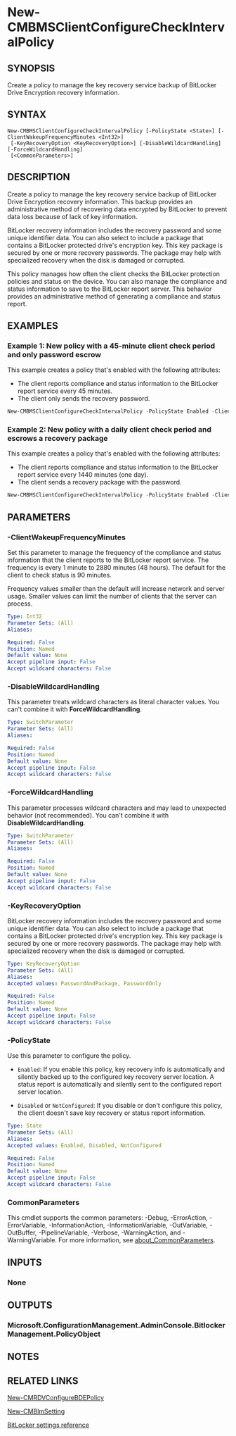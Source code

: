 ﻿---
external help file: AdminUI.PS.EP.dll-Help.xml
Module Name: ConfigurationManager
ms.date: 08/13/2020
online version:
schema: 2.0.0
---

# New-CMBMSClientConfigureCheckIntervalPolicy

## SYNOPSIS

Create a policy to manage the key recovery service backup of BitLocker Drive Encryption recovery information.

## SYNTAX

```
New-CMBMSClientConfigureCheckIntervalPolicy [-PolicyState <State>] [-ClientWakeupFrequencyMinutes <Int32>]
 [-KeyRecoveryOption <KeyRecoveryOption>] [-DisableWildcardHandling] [-ForceWildcardHandling]
 [<CommonParameters>]
```

## DESCRIPTION

Create a policy to manage the key recovery service backup of BitLocker Drive Encryption recovery information. This backup provides an administrative method of recovering data encrypted by BitLocker to prevent data loss because of lack of key information.

BitLocker recovery information includes the recovery password and some unique identifier data. You can also select to include a package that contains a BitLocker protected drive's encryption key. This key package is secured by one or more recovery passwords. The package may help with specialized recovery when the disk is damaged or corrupted.

This policy manages how often the client checks the BitLocker protection policies and status on the device. You can also manage the compliance and status information to save to the BitLocker report server. This behavior provides an administrative method of generating a compliance and status report.

## EXAMPLES

### Example 1: New policy with a 45-minute client check period and only password escrow

This example creates a policy that's enabled with the following attributes:

- The client reports compliance and status information to the BitLocker report service every 45 minutes.
- The client only sends the recovery password.

```powershell
New-CMBMSClientConfigureCheckIntervalPolicy -PolicyState Enabled -ClientWakeupFrequencyMinutes 45 -KeyRecoveryOption PasswordOnly
```

### Example 2: New policy with a daily client check period and escrows a recovery package

This example creates a policy that's enabled with the following attributes:

- The client reports compliance and status information to the BitLocker report service every 1440 minutes (one day).
- The client sends a recovery package with the password.

```powershell
New-CMBMSClientConfigureCheckIntervalPolicy -PolicyState Enabled -ClientWakeupFrequencyMinutes 1440 -KeyRecoveryOption PasswordAndPackage
```

## PARAMETERS

### -ClientWakeupFrequencyMinutes

Set this parameter to manage the frequency of the compliance and status information that the client reports to the BitLocker report service. The frequency is every 1 minute to 2880 minutes (48 hours). The default for the client to check status is 90 minutes.

Frequency values smaller than the default will increase network and server usage. Smaller values can limit the number of clients that the server can process.

```yaml
Type: Int32
Parameter Sets: (All)
Aliases:

Required: False
Position: Named
Default value: None
Accept pipeline input: False
Accept wildcard characters: False
```

### -DisableWildcardHandling

This parameter treats wildcard characters as literal character values. You can't combine it with **ForceWildcardHandling**.

```yaml
Type: SwitchParameter
Parameter Sets: (All)
Aliases:

Required: False
Position: Named
Default value: None
Accept pipeline input: False
Accept wildcard characters: False
```

### -ForceWildcardHandling

This parameter processes wildcard characters and may lead to unexpected behavior (not recommended). You can't combine it with **DisableWildcardHandling**.

```yaml
Type: SwitchParameter
Parameter Sets: (All)
Aliases:

Required: False
Position: Named
Default value: None
Accept pipeline input: False
Accept wildcard characters: False
```

### -KeyRecoveryOption

BitLocker recovery information includes the recovery password and some unique identifier data. You can also select to include a package that contains a BitLocker protected drive's encryption key. This key package is secured by one or more recovery passwords. The package may help with specialized recovery when the disk is damaged or corrupted.

```yaml
Type: KeyRecoveryOption
Parameter Sets: (All)
Aliases:
Accepted values: PasswordAndPackage, PasswordOnly

Required: False
Position: Named
Default value: None
Accept pipeline input: False
Accept wildcard characters: False
```

### -PolicyState

Use this parameter to configure the policy.

- `Enabled`: If you enable this policy, key recovery info is automatically and silently backed up to the configured key recovery server location. A status report is automatically and silently sent to the configured report server location.

- `Disabled` or `NotConfigured`: If you disable or don't configure this policy, the client doesn't save key recovery or status report information.

```yaml
Type: State
Parameter Sets: (All)
Aliases:
Accepted values: Enabled, Disabled, NotConfigured

Required: False
Position: Named
Default value: None
Accept pipeline input: False
Accept wildcard characters: False
```

### CommonParameters
This cmdlet supports the common parameters: -Debug, -ErrorAction, -ErrorVariable, -InformationAction, -InformationVariable, -OutVariable, -OutBuffer, -PipelineVariable, -Verbose, -WarningAction, and -WarningVariable. For more information, see [about_CommonParameters](http://go.microsoft.com/fwlink/?LinkID=113216).

## INPUTS

### None

## OUTPUTS

### Microsoft.ConfigurationManagement.AdminConsole.BitlockerManagement.PolicyObject

## NOTES

## RELATED LINKS

[New-CMRDVConfigureBDEPolicy](New-CMRDVConfigureBDEPolicy.md)

[New-CMBlmSetting](New-CMBlmSetting.md)

[BitLocker settings reference](https://docs.microsoft.com/mem/configmgr/protect/tech-ref/bitlocker/settings#bitlocker-management-services)
